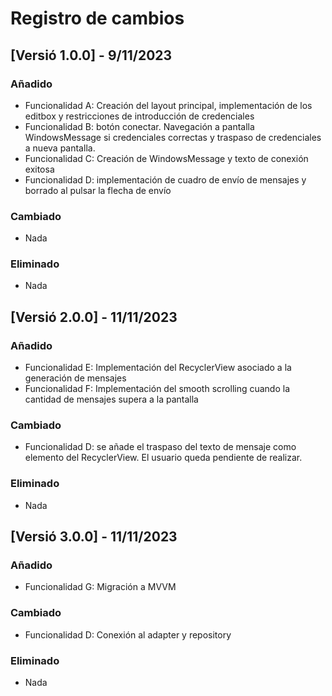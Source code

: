 # Registro de cambios

## [Versió 1.0.0] - 9/11/2023

### Añadido
- Funcionalidad A: Creación del layout principal, implementación de los editbox y restricciones de introducción de credenciales
- Funcionalidad B: botón conectar. Navegación a pantalla WindowsMessage si credenciales correctas y traspaso de credenciales a nueva pantalla.
- Funcionalidad C: Creación de WindowsMessage y texto de conexión exitosa
- Funcionalidad D: implementación de cuadro de envío de mensajes y borrado al pulsar la flecha de envío

### Cambiado
- Nada

### Eliminado

- Nada

## [Versió 2.0.0] - 11/11/2023

### Añadido

- Funcionalidad E: Implementación del RecyclerView asociado a la generación de mensajes
- Funcionalidad F: Implementación del smooth scrolling cuando la cantidad de mensajes supera a la pantalla


### Cambiado

- Funcionalidad D: se añade el traspaso del texto de mensaje como elemento del RecyclerView. El usuario queda pendiente de realizar.

### Eliminado

- Nada

## [Versió 3.0.0] - 11/11/2023

### Añadido

- Funcionalidad G: Migración a MVVM


### Cambiado

- Funcionalidad D: Conexión al adapter y repository

### Eliminado

- Nada

